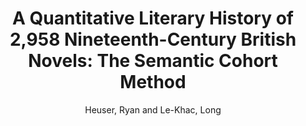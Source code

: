 ---
type: 'article'
pubkey: 'LLP04'
author: 'Heuser, Ryan and Le-Khac, Long'
title: 'A Quantitative Literary History of 2,958 Nineteenth-Century British Novels: The Semantic Cohort Method'
journal: 'Stanford Literary Lab Pamphlets'
volume: '4'
url: 'https://litlab.stanford.edu/LiteraryLabPamphlet4.pdf'
year: 2012
project: '19c-british-novels'
pamphlet:
  image: "/assets/images/p04.png"
  pdf: "https://litlab.stanford.edu/LiteraryLabPamphlet4.pdf"
  pubdate: 2012-05-01
  blurb: "The nineteenth century in Britain saw tumultuous changes that reshaped the fabric of society and altered the course of modernization. It also saw the rise of the novel to the height of its cultural power as the most important literary form of the period. This paper reports on a long-term experiment in tracing such macroscopic changes in the novel during this crucial period. Specifically, we present findings on two interrelated transformations in novelistic language that reveal a systemic concretization in language and fundamental change in the social spaces of the novel. We show how these shifts have consequences for setting, characterization, and narration as well as implications for the responsiveness of the novel to the dramatic changes in British society. This paper has a second strand as well. This project was simultaneously an experiment in developing quantitative and computational methods for tracing changes in literary language. We wanted to see how far quantifiable features such as word usage could be pushed toward the investigation of literary history. Could we leverage quantitative methods in ways that respect the nuance and complexity we value in the humanities? To this end, we present a second set of results, the techniques and methodological lessons gained in the course of designing and running this project."
---